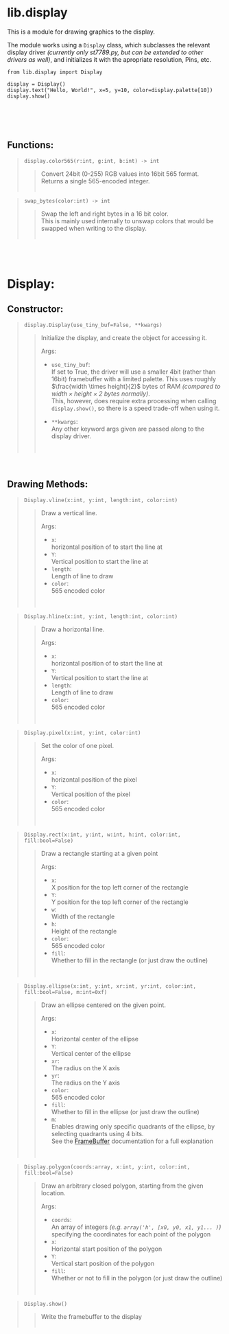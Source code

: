 # lib.display

This is a module for drawing graphics to the display.

The module works using a `Display` class, which subclasses the relevant display driver *(currently only st7789.py, but can be extended to other drivers as well)*, and initializes it with the apropriate resolution, Pins, etc.

``` Py
from lib.display import Display

display = Display()
display.text("Hello, World!", x=5, y=10, color=display.palette[10])
display.show()
```
<br /><br /><br />


## Functions:

>`display.color565(r:int, g:int, b:int) -> int`  
>> Convert 24bit (0-255) RGB values into 16bit 565 format.  
>> Returns a single 565-encoded integer.  
>> <br />

>`swap_bytes(color:int) -> int`
>> Swap the left and right bytes in a 16 bit color.  
>> This is mainly used internally to unswap colors that would be swapped when writing to the display.  
>> <br />


<br /><br />


# Display:

## Constructor:

> `display.Display(use_tiny_buf=False, **kwargs)`  
>> Initialize the display, and create the object for accessing it.
>> 
>> Args:
>> * `use_tiny_buf`:  
>>   If set to True, the driver will use a smaller 4bit (rather than 16bit) framebuffer with a limited palette.
>>   This uses roughly $\frac{width \times height}{2}$ bytes of RAM *(compared to $width \times height \times 2$ bytes normally)*.  
>>   This, however, does require extra processing when calling `display.show()`, so there is a speed trade-off when using it.
>> 
>> * `**kwargs`:  
>>   Any other keyword args given are passed along to the display driver.  
>> <br />

<br />

## Drawing Methods:
> `Display.vline(x:int, y:int, length:int, color:int)`
>> Draw a vertical line.
>> 
>> Args:  
>> * `x`:  
>>   horizontal position of to start the line at  
>> * `Y`:  
>>   Vertical position to start the line at
>> * `length`:  
>>   Length of line to draw  
>> * `color`:  
>>   565 encoded color  
>>  <br />

> `Display.hline(x:int, y:int, length:int, color:int)`
>> Draw a horizontal line.
>> 
>> Args:  
>> * `x`:  
>>   horizontal position of to start the line at  
>> * `Y`:  
>>   Vertical position to start the line at
>> * `length`:  
>>   Length of line to draw  
>> * `color`:  
>>   565 encoded color  
>>  <br />

> `Display.pixel(x:int, y:int, color:int)`
>> Set the color of one pixel.
>> 
>> Args:  
>> * `x`:  
>>   horizontal position of the pixel  
>> * `Y`:  
>>   Vertical position of the pixel
>> * `color`:  
>>   565 encoded color  
>>  <br />

> `Display.rect(x:int, y:int, w:int, h:int, color:int, fill:bool=False)`
>> Draw a rectangle starting at a given point
>> 
>> Args:  
>> * `x`:  
>>   X position for the top left corner of the rectangle   
>> * `Y`:  
>>   Y position for the top left corner of the rectangle   
>> * `w`:  
>>   Width of the rectangle
>> * `h`:  
>>   Height of the rectangle   
>> * `color`:  
>>   565 encoded color  
>> * `fill`:  
>>   Whether to fill in the rectangle (or just draw the outline)  
>>  <br />

> `Display.ellipse(x:int, y:int, xr:int, yr:int, color:int, fill:bool=False, m:int=0xf)`
>> Draw an ellipse centered on the given point.
>> 
>> Args:  
>> * `x`:  
>>   Horizontal center of the ellipse   
>> * `Y`:  
>>   Vertical center of the ellipse   
>> * `xr`:  
>>   The radius on the X axis
>> * `yr`:  
>>   The radius on the Y axis   
>> * `color`:  
>>   565 encoded color  
>> * `fill`:  
>>   Whether to fill in the ellipse (or just draw the outline)
>> * `m`:  
>>   Enables drawing only specific quadrants of the ellipse, by selecting quadrants using 4 bits.  
>>   See the [FrameBuffer](https://docs.micropython.org/en/latest/library/framebuf.html#framebuf.FrameBuffer.ellipse) documentation for a full explanation  
>>  <br />

> `Display.polygon(coords:array, x:int, y:int, color:int, fill:bool=False)`
>> Draw an arbitrary closed polygon, starting from the given location.
>> 
>> Args:  
>> * `coords`:  
>>   An array of integers *(e.g. `array('h', [x0, y0, x1, y1... )`)* specifying the coordinates for each point of the polygon  
>> * `x`:  
>>   Horizontal start position of the polygon  
>> * `Y`:  
>>   Vertical start position of the polygon  
>> * `fill`:  
>>   Whether or not to fill in the polygon (or just draw the outline)  
>>  <br />



> `Display.show()`
>> Write the framebuffer to the display  
>>  <br />